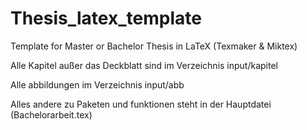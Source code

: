 # Thesis_latex_template
Template for Master or Bachelor Thesis in LaTeX (Texmaker &amp; Miktex)

Alle Kapitel außer das Deckblatt sind im Verzeichnis input/kapitel

Alle abbildungen im Verzeichnis input/abb

Alles andere zu Paketen und funktionen steht in der Hauptdatei
(Bachelorarbeit.tex)
